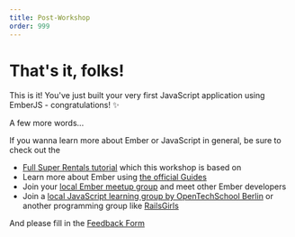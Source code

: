 ```yaml
---
title: Post-Workshop
order: 999
---
```


# That's it, folks!

This is it! You've just built your very first JavaScript application using EmberJS - congratulations! ✨

A few more words...

If you wanna learn more about Ember or JavaScript in general, be sure to check out the
- [Full Super Rentals tutorial](https://guides.emberjs.com/release/tutorial/ember-cli/) which this workshop is based on
- Learn more about Ember using [the official Guides](https://guides.emberjs.com/release/getting-started/quick-start/)
- Join your [local Ember meetup group](https://www.meetup.com/Ember-js-Berlin/) and meet other Ember developers
- Join a [local JavaScript learning group by OpenTechSchool Berlin](https://www.meetup.com/opentechschool-berlin/events/) or another programming group like [RailsGirls](http://railsgirls.com/berlin)


And please fill in the [Feedback Form](https://airtable.com/shriuLKUoPrHpKije)
